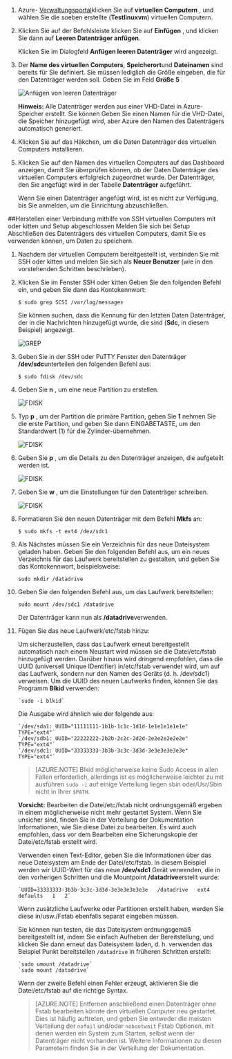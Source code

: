 1. Azure- [Verwaltungsportal](http://manage.windowsazure.com)klicken Sie auf **virtuellen Computern** , und wählen Sie die soeben erstellte (**Testlinuxvm**) virtuellen Computern.

2. Klicken Sie auf der Befehlsleiste klicken Sie auf **Einfügen** , und klicken Sie dann auf **Leeren Datenträger anfügen**.

    Klicken Sie im Dialogfeld **Anfügen leeren Datenträger** wird angezeigt.


3. Der **Name des virtuellen Computers**, **Speicherort**und **Dateinamen** sind bereits für Sie definiert. Sie müssen lediglich die Größe eingeben, die für den Datenträger werden soll. Geben Sie im Feld **Größe** **5** .

    ![Anfügen von leeren Datenträger][Image2]

    **Hinweis:** Alle Datenträger werden aus einer VHD-Datei in Azure-Speicher erstellt. Sie können Geben Sie einen Namen für die VHD-Datei, die Speicher hinzugefügt wird, aber Azure den Namen des Datenträgers automatisch generiert.

4. Klicken Sie auf das Häkchen, um die Daten Datenträger des virtuellen Computers installieren.

5. Klicken Sie auf den Namen des virtuellen Computers auf das Dashboard anzeigen, damit Sie überprüfen können, ob der Daten Datenträger des virtuellen Computers erfolgreich zugeordnet wurde. Der Datenträger, den Sie angefügt wird in der Tabelle **Datenträger** aufgeführt.

    Wenn Sie einen Datenträger angefügt wird, ist es nicht zur Verfügung, bis Sie anmelden, um die Einrichtung abzuschließen.

##<a name="connect-to-the-virtual-machine-using-ssh-or-putty-and-complete-setup"></a>Herstellen einer Verbindung mithilfe von SSH virtuellen Computers mit oder kitten und Setup abgeschlossen
Melden Sie sich bei Setup Abschließen des Datenträgers des virtuellen Computers, damit Sie es verwenden können, um Daten zu speichern.

1. Nachdem der virtuellen Computern bereitgestellt ist, verbinden Sie mit SSH oder kitten und melden Sie sich als **Neuer Benutzer** (wie in den vorstehenden Schritten beschrieben). 


2. Klicken Sie im Fenster SSH oder kitten Geben Sie den folgenden Befehl ein, und geben Sie dann das Kontokennwort:

    `$ sudo grep SCSI /var/log/messages`

    Sie können suchen, dass die Kennung für den letzten Daten Datenträger, der in die Nachrichten hinzugefügt wurde, die sind (**Sdc**, in diesem Beispiel) angezeigt.

    ![GREP][Image4]


3. Geben Sie in der SSH oder PuTTY Fenster den Datenträger **/dev/sdc**unterteilen den folgenden Befehl aus:

    `$ sudo fdisk /dev/sdc`


4. Geben Sie **n** , um eine neue Partition zu erstellen.

    ![FDISK][Image5]


5. Typ **p** , um der Partition die primäre Partition, geben Sie **1** nehmen Sie die erste Partition, und geben Sie dann EINGABETASTE, um den Standardwert (1) für die Zylinder-übernehmen.

    ![FDISK][Image6]


6. Geben Sie **p** , um die Details zu den Datenträger anzeigen, die aufgeteilt werden ist.

    ![FDISK][Image7]


7. Geben Sie **w** , um die Einstellungen für den Datenträger schreiben.

    ![FDISK][Image8]


8. Formatieren Sie den neuen Datenträger mit dem Befehl **Mkfs** an:

    `$ sudo mkfs -t ext4 /dev/sdc1`

9. Als Nächstes müssen Sie ein Verzeichnis für das neue Dateisystem geladen haben. Geben Sie den folgenden Befehl aus, um ein neues Verzeichnis für das Laufwerk bereitstellen zu gestalten, und geben Sie das Kontokennwort, beispielsweise:

    `sudo mkdir /datadrive`


10. Geben Sie den folgenden Befehl aus, um das Laufwerk bereitstellen:

    `sudo mount /dev/sdc1 /datadrive`

    Der Datenträger kann nun als **/datadrive**verwenden.


11. Fügen Sie das neue Laufwerk/etc/fstab hinzu:

    Um sicherzustellen, dass das Laufwerk erneut bereitgestellt automatisch nach einem Neustart wird müssen sie die Datei/etc/fstab hinzugefügt werden. Darüber hinaus wird dringend empfohlen, dass die UUID (universell Unique IDentifier) in/etc/fstab verwendet wird, um auf das Laufwerk, sondern nur den Namen des Geräts (d. h. /dev/sdc1) verweisen. Um die UUID des neuen Laufwerks finden, können Sie das Programm **Blkid** verwenden:
    
        `sudo -i blkid`

    Die Ausgabe wird ähnlich wie der folgende aus:

        `/dev/sda1: UUID="11111111-1b1b-1c1c-1d1d-1e1e1e1e1e1e" TYPE="ext4"`
        `/dev/sdb1: UUID="22222222-2b2b-2c2c-2d2d-2e2e2e2e2e2e" TYPE="ext4"`
        `/dev/sdc1: UUID="33333333-3b3b-3c3c-3d3d-3e3e3e3e3e3e" TYPE="ext4"`

    >[AZURE.NOTE] Blkid möglicherweise keine Sudo Access in allen Fällen erforderlich, allerdings ist es möglicherweise leichter zu mit ausführen `sudo -i` auf einige Verteilung liegen sbin oder/Usr/Sbin nicht in Ihrer `$PATH`.

    **Vorsicht:** Bearbeiten die Datei/etc/fstab nicht ordnungsgemäß ergeben in einem möglicherweise nicht mehr gestartet System. Wenn Sie unsicher sind, finden Sie in der Verteilung der Dokumentation Informationen, wie Sie diese Datei zu bearbeiten. Es wird auch empfohlen, dass vor dem Bearbeiten eine Sicherungskopie der Datei/etc/fstab erstellt wird.

    Verwenden einen Text-Editor, geben Sie die Informationen über das neue Dateisystem am Ende der Datei/etc/fstab.  In diesem Beispiel werden wir UUID-Wert für das neue **/dev/sdc1** Gerät verwenden, die in den vorherigen Schritten und die Mountpoint **/datadrive**erstellt wurde:

        `UUID=33333333-3b3b-3c3c-3d3d-3e3e3e3e3e3e   /datadrive   ext4   defaults   1   2`

    Wenn zusätzliche Laufwerke oder Partitionen erstellt haben, werden Sie diese in/usw./Fstab ebenfalls separat eingeben müssen.

    Sie können nun testen, die das Dateisystem ordnungsgemäß bereitgestellt ist, indem Sie einfach Aufheben der Bereitstellung, und klicken Sie dann erneut das Dateisystem laden, d. h. verwenden das Beispiel Punkt bereitstellen `/datadrive` in früheren Schritten erstellt: 

        `sudo umount /datadrive`
        `sudo mount /datadrive`

    Wenn der zweite Befehl einen Fehler erzeugt, aktivieren Sie die Datei/etc/fstab auf die richtige Syntax.


    >[AZURE.NOTE] Entfernen anschließend einen Datenträger ohne Fstab bearbeiten könnte den virtuellen Computer neu gestartet. Dies ist häufig auftreten, und geben Sie entweder die meisten Verteilung der `nofail` und/oder `nobootwait` Fstab Optionen, mit denen werden ein System zum Starten, selbst wenn der Datenträger nicht vorhanden ist. Weitere Informationen zu diesen Parametern finden Sie in der Verteilung der Dokumentation.


[Image2]: ./media/attach-data-disk-centos-vm-in-portal/AttachDataDiskLinuxVM2.png
[Image4]: ./media/attach-data-disk-centos-vm-in-portal/GrepScsiMessages.png
[Image5]: ./media/attach-data-disk-centos-vm-in-portal/fdisk1.png
[Image6]: ./media/attach-data-disk-centos-vm-in-portal/fdisk2.png
[Image7]: ./media/attach-data-disk-centos-vm-in-portal/fdisk3.png
[Image8]: ./media/attach-data-disk-centos-vm-in-portal/fdisk4.png
[Image9]: ./media/attach-data-disk-centos-vm-in-portal/mkfs.png

